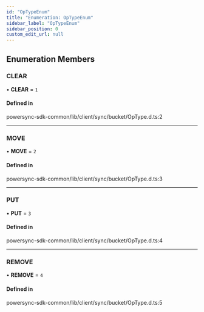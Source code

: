 ```yaml
---
id: "OpTypeEnum"
title: "Enumeration: OpTypeEnum"
sidebar_label: "OpTypeEnum"
sidebar_position: 0
custom_edit_url: null
---
```


## Enumeration Members

### CLEAR

• **CLEAR** = ``1``

#### Defined in

powersync-sdk-common/lib/client/sync/bucket/OpType.d.ts:2

___

### MOVE

• **MOVE** = ``2``

#### Defined in

powersync-sdk-common/lib/client/sync/bucket/OpType.d.ts:3

___

### PUT

• **PUT** = ``3``

#### Defined in

powersync-sdk-common/lib/client/sync/bucket/OpType.d.ts:4

___

### REMOVE

• **REMOVE** = ``4``

#### Defined in

powersync-sdk-common/lib/client/sync/bucket/OpType.d.ts:5
